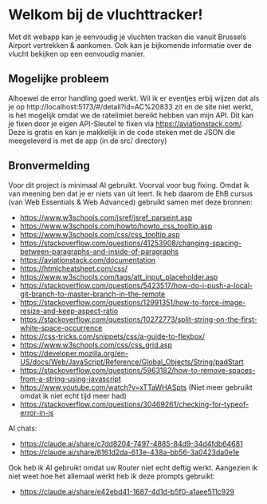# Welkom bij de vluchttracker!
Met dit webapp kan je eenvoudig je vluchten tracken die vanuit Brussels Airport vertrekken & aankomen.
Ook kan je bijkomende informatie over de vlucht bekijken op een eenvoudig manier.


## Mogelijke probleem
Alhoewel de error handling goed werkt. Wil ik er eventjes erbij wijzen dat als je op http://localhost:5173/#/detail?id=AC%20833 zit en de site niet werkt, is het mogelijk omdat we de ratelimiet bereikt hebben van mijn API. Dit kan je fixen door je eigen API-Sleutel te fixen via https://aviationstack.com/. Deze is gratis en kan je makkelijk in de code steken met de JSON die meegeleverd is met de app (in de src/ directory)

## Bronvermelding
Voor dit project is minimaal AI gebruikt. Voorval voor bug fixing. Omdat ik van meening ben dat je er niets van uit leert. Ik heb daarom de EhB cursus (van Web Essentials & Web Advanced) gebruikt samen met deze bronnen:
- https://www.w3schools.com/jsref/jsref_parseint.asp
- https://www.w3schools.com/howto/howto_css_tooltip.asp
- https://www.w3schools.com/css/css_tooltip.asp
- https://stackoverflow.com/questions/41253908/changing-spacing-between-paragraphs-and-inside-of-paragraphs
- https://aviationstack.com/documentation
- https://htmlcheatsheet.com/css/
- https://www.w3schools.com/tags/att_input_placeholder.asp
- https://stackoverflow.com/questions/5423517/how-do-i-push-a-local-git-branch-to-master-branch-in-the-remote
- https://stackoverflow.com/questions/12991351/how-to-force-image-resize-and-keep-aspect-ratio
- https://stackoverflow.com/questions/10272773/split-string-on-the-first-white-space-occurrence
- https://css-tricks.com/snippets/css/a-guide-to-flexbox/
- https://www.w3schools.com/css/css_grid.asp
- https://developer.mozilla.org/en-US/docs/Web/JavaScript/Reference/Global_Objects/String/padStart
- https://stackoverflow.com/questions/5963182/how-to-remove-spaces-from-a-string-using-javascript
- https://www.youtube.com/watch?v=xTTaWHASpts (Niet meer gebruikt omdat ik niet echt tijd meer had)
- https://stackoverflow.com/questions/30469261/checking-for-typeof-error-in-js

AI chats:
- https://claude.ai/share/c7dd8204-7497-4885-84d9-34d4fdb64681
- https://claude.ai/share/6161d2da-613e-438a-bb56-3a0423da0e1e

Ook heb ik AI gebruikt omdat uw Router niet echt deftig werkt. Aangezien ik niet weet hoe het allemaal werkt heb ik deze prompts gebruikt:
- https://claude.ai/share/e42ebd41-1687-4d1d-b5f0-a1aee511c929